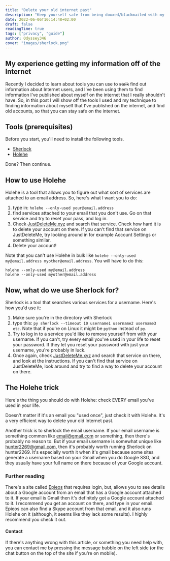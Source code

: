 ```yaml
---
title: "Delete your old internet past"
description: "Keep yourself safe from being doxxed/blackmailed with my guide."
date: 2022-06-06T10:14:48+02:00
draft: false
readingTime: true
tags: ["privacy", "guide"]
author: Odyssey346
cover: "images/sherlock.png"
---
```

## My experience getting my information off of the Internet

Recently I decided to learn about tools you can use to ~~stalk~~ find out information about Internet users, and I've been using them to find information I've published about myself on the internet that I really shouldn't have. So, in this post I will show off the tools I used and my technique to finding information about myself that I've published on the internet, and find old accounts, so that you can stay safe on the internet.

## Tools (prerequisites)

Before you start, you'll need to install the following tools.
- [Sherlock](https://sherlock-project.github.io)
- [Holehe](https://github.com/megadose/holehe)

Done? Then continue.

## How to use Holehe

Holehe is a tool that allows you to figure out what sort of services are attached to an email address. So, here's what I want you to do:
1. type in: ``holehe --only-used your@email.address``
2. find services attached to your email that you don't use. Go on that service and try to reset your pass, and log in.
3. Check [JustDeleteMe.xyz](https://justdeleteme.xyz) and search that service. Check how hard it is to delete your account on there. If you can't find that service on JustDeleteMe, try looking around in for example Account Settings or something similar.
4. Delete your account!

Note that you can't use Holehe in bulk like ``holehe --only-used my@email.address myother@email.address``. You will have to do this:
```
holehe --only-used my@email.address
holehe --only-used myother@email.address
```
## Now, what do we use Sherlock for?

Sherlock is a tool that searches various services for a username. Here's how you'd use it:
1. Make sure you're in the directory with Sherlock
2. type this: ``py sherlock --timeout 10 username1 username2 username3 etc``. Note that if you're on Linux it might be ``python`` instead of ``py``.
3. Try to log in to a service you'd like to remove yourself from with your username. If you can't, try every email you've used in your life to reset your password. If they let you reset your password with just your username, you're probably in luck.
4. Once again, check [JustDeleteMe.xyz](https://justdeleteme.xyz) and search that service on there, and look at the instructions. If you can't find that service on JustDeleteMe, look around and try to find a way to delete your account on there.

## The Holehe trick

Here's the thing you should do with Holehe: check EVERY email you've used in your life.

Doesn't matter if it's an email you "used once", just check it with Holehe. It's a very efficient way to delete your old Internet past.

Another trick is to sherlock the email username. If your email username is something common like email@gmail.com or something, then there's probably no reason to. But if your email username is somewhat unique like hunter2269@gmail.com, then it's probably worth running Sherlock on hunter2269. It's especially worth it when it's gmail because some sites generate a username based on your Gmail when you do Google SSO, and they usually have your full name on there because of your Google account.

### Further reading

There's a site called [Epieos](https://epieos.com) that requires login, but, allows you to see details about a Google account from an email that has a Google account attached to it. If your email is Gmail then it's definitely got a Google account attached to it. I recommend you get an account on there, and type in your email. Epieos can also find a Skype account from that email, and it also runs Holehe on it (although, it seems like they lack some results). I highly recommend you check it out.

#### Contact
If there's anything wrong with this article, or something you need help with, you can contact me by pressing the message bubble on the left side (or the chat button on the top of the site if you're on mobile).

<script src="https://giscus.app/client.js"
        data-repo="Odyssey346/Odyssey346.github.io"
        data-repo-id="R_kgDOHZ_ETQ"
        data-category="General"
        data-category-id="DIC_kwDOHZ_ETc4CQ0mr"
        data-mapping="pathname"
        data-strict="0"
        data-reactions-enabled="1"
        data-emit-metadata="0"
        data-input-position="top"
        data-theme="dark_dimmed"
        data-lang="en"
        data-loading="lazy"
        crossorigin="anonymous"
        async>
</script>